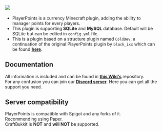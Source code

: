 ![](https://imgur.com/yavYTAV.png)
--
* PlayerPoints is a currency Minecraft plugin, adding the ability to manager points for every players.<br>
* This plugin is supporting **SQLite** and **MySQL** database. Default will be SQLite but can be edited in `config.yml` file.<br>
* This is a plugin based on a structure plugin named `ColdDev`, a continuation of the original PlayerPoints plugin by `black_ixx` which can be found [**here**](https://github.com/Mitsugaru/PlayerPoints).

## Documentation
All information is included and can be found in [**this Wiki's**](https://github.com/padrewin/PlayerPoints/wiki) repository.<br>
For any confusion you can join our [**Discord server**](https://discord.colddev.dev). Here you can get all the support you need.<br>

## Server compatibility
PlayerPoints is compatible with Spigot and any forks of it.<br>
Recommending using Paper.<br>
CraftBukkit is **NOT** and **will NOT** be supported.<br>
